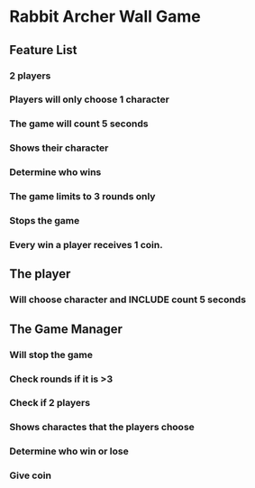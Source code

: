 # Rabbit Archer Wall Game
## Feature List
###  2 players
###  Players will only choose 1 character
###  The game will count 5 seconds
###  Shows their character
###  Determine who wins
###  The game limits to 3 rounds only
###  Stops the game
###  Every win a player receives 1 coin.

## The player 
### Will choose character and INCLUDE count 5 seconds

## The Game Manager
### Will stop the game
### Check rounds if it is >3
### Check if 2 players
### Shows charactes that the players choose
### Determine who win or lose
### Give coin
